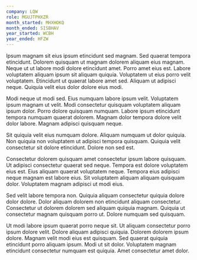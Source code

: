 ```yaml
---
company: LQW
role: MGUJTPHXZR
month_started: MHXHOKQ
month_ended: SISBHAV
year_started: WCBH
year_ended: HFZW
---
```


Ipsum magnam sit eius ipsum etincidunt sed magnam. Sed quaerat tempora etincidunt. Dolorem quisquam ut magnam dolorem aliquam eius magnam. Neque ut ut labore modi dolore etincidunt amet. Porro amet eius est. Labore voluptatem aliquam ipsum sit aliquam quiquia. Voluptatem ut eius porro velit voluptatem. Etincidunt ut quaerat labore amet sed. Aliquam ut adipisci neque. Quiquia velit eius dolor dolore eius modi.

Modi neque ut modi sed. Eius numquam labore ipsum velit. Voluptatem ipsum magnam ut velit. Modi consectetur quisquam voluptatem aliquam ipsum dolor. Porro dolore quisquam numquam. Labore ipsum etincidunt tempora numquam quaerat dolorem. Magnam dolor tempora dolore velit dolor labore. Magnam adipisci quisquam neque.

Sit quiquia velit eius numquam dolore. Aliquam numquam ut dolor quiquia. Non quiquia non voluptatem ut adipisci tempora quisquam. Quiquia velit consectetur sit dolore etincidunt. Dolore non sed est.

Consectetur dolorem quisquam amet consectetur ipsum labore quisquam. Ut adipisci consectetur quaerat sed neque. Tempora est dolore voluptatem eius est. Eius aliquam quaerat voluptatem neque. Tempora eius adipisci neque magnam est labore eius. Sit voluptatem aliquam aliquam quisquam dolor. Voluptatem magnam adipisci ut modi eius.

Sed velit labore tempora non. Quiquia aliquam consectetur quiquia dolore dolor dolore. Dolor aliquam dolorem non etincidunt aliquam consectetur. Consectetur ut dolorem dolorem sed aliquam quiquia magnam. Quiquia ut consectetur magnam quisquam porro ut. Dolore numquam sed quisquam.

Ut modi labore ipsum quaerat porro neque sit. Ut aliquam consectetur porro ipsum dolore velit. Dolore aliquam adipisci quiquia. Dolorem dolorem ipsum dolore. Magnam velit modi eius est quisquam. Sed quaerat quiquia etincidunt porro aliquam ipsum. Modi ut sit dolor. Voluptatem magnam etincidunt consectetur numquam est quiquia. Amet consectetur amet dolor.
    